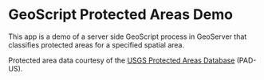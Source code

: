 # GeoScript Protected Areas Demo

This app is a demo of a server side GeoScript process in GeoServer that 
classifies protected areas for a specified spatial area. 

Protected area data courtesy of the [USGS Protected Areas Database](http://gapanalysis.usgs.gov/padus/) (PAD-US).